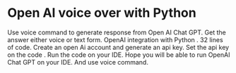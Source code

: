 # Open AI voice over with Python
Use voice command to generate response from Open AI Chat GPT.
Get the answer either voice or text form.
OpenAI integration with Python . 32 lines of code. 
Create an open Ai account and generate an api key.
Set the api key on the code . 
Run the code on your IDE. 
Hope you will be able to run OpenAI Chat GPT on your IDE.
And use voice command.
